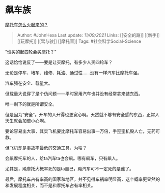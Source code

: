 # 飙车族
[摩托车怎么火起来的？](https://www.zhihu.com/question/483304370/answer/2114159340)

> Author: #JohnHexa 
Last update: *11/09/2021* 
Links: [[安全的路]] [[新手]] [[玩摩托]] [[驾与驶]] [[摩托盲]]
Tags:  #社会科学Social-Science 

“谁买的起四轮会买摩托？”

这话恰恰说反了——要是让买摩托，有多少人买四轮车？

无论是停车、堵车、维修、耗油、通过性……没有一样汽车比摩托车强。

汽车强在安全、载量大。

但载量大说穿了是个伪问题——平时家用汽车也并没有经常拿来装东西。

唯一剩下的就是所谓安全。

但是因为“安全”，开车的人开得也更宽心啊。天然就不够有安全感的东西，正常人天生就会加倍小心啊。

要论容易出大事，其实飞机要比摩托车容易出事一万倍，手歪歪机毁人亡，无药可救。

但飞机却是事故率最低的交通工具，为啥？

  

会飙摩托车的人，给ta汽车ta也会飙。哪有飙车，只有飙人。

尤其是，飚摩托大概率死的是ta自己，飚汽车可不一定死的是谁了。

最后，摩托车占有率高的国家和地区，并不见得车祸率明显高，这个概率更显然的和发展程度相关，而不是和摩托车占有率相关。

  
 